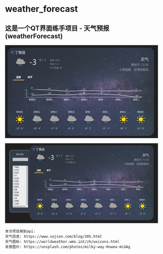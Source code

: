 # weather_forecast
## 这是一个QT界面练手项目 - 天气预报(weatherForecast)

![alt text](image.png)

![alt text](image-1.png)


```
本次项目用到api:
天气信息: https://www.sojson.com/blog/305.html
天气图标: https://worldweather.wmo.int/zh/wxicons.html
背景图片: https://unsplash.com/photos/milky-way-Knwea-mLGAg

